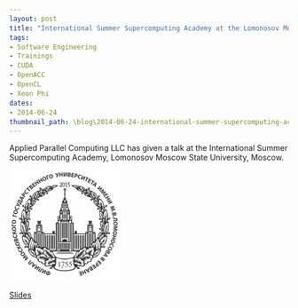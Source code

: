 ```yaml
---
layout: post
title: "International Summer Supercomputing Academy at the Lomonosov Moscow State University"
tags:
- Software Engineering
- Trainings
- CUDA
- OpenACC
- OpenCL
- Xeon Phi
dates:
- 2014-06-24
thumbnail_path: \blog\2014-06-24-international-summer-supercomputing-academy-lomonosov-moscow-state-university\msu_logo.png
---
```


Applied Parallel Computing LLC has given a talk at the International Summer Supercomputing Academy, Lomonosov Moscow State University, Moscow.

![alt text](\assets\img\blog\2014-06-24-international-summer-supercomputing-academy-lomonosov-moscow-state-university\msu_logo.png "Logo Title Text 1")

[Slides](\assets\img\blog\2014-06-24-international-summer-supercomputing-academy-lomonosov-moscow-state-university\slides.pdf)
